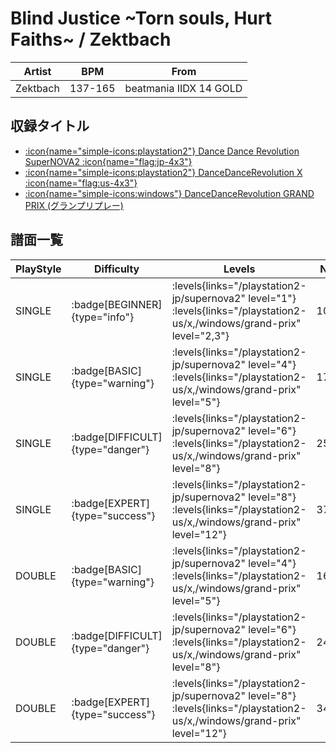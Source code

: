 # Blind Justice \~Torn souls, Hurt Faiths\~ / Zektbach

|Artist|BPM|From|
|------|---|----|
|Zektbach|137-165|beatmania IIDX 14 GOLD|

## 収録タイトル

- [:icon{name="simple-icons:playstation2"} Dance Dance Revolution SuperNOVA2 :icon{name="flag:jp-4x3"}](/playstation2-jp/supernova2)
- [:icon{name="simple-icons:playstation2"} DanceDanceRevolution X :icon{name="flag:us-4x3"}](/playstation2-us/x)
- [:icon{name="simple-icons:windows"} DanceDanceRevolution GRAND PRIX (グランプリプレー)](/windows/grand-prix)

## 譜面一覧

|PlayStyle|Difficulty|Levels|Notes|Movie|
|---------|----------|------|-----|-----|
|SINGLE| :badge[BEGINNER]{type="info"}| :levels{links="/playstation2-jp/supernova2" level="1"} :levels{links="/playstation2-us/x,/windows/grand-prix" level="2,3"}|100/0||
|SINGLE| :badge[BASIC]{type="warning"}| :levels{links="/playstation2-jp/supernova2" level="4"} :levels{links="/playstation2-us/x,/windows/grand-prix" level="5"}|174/16||
|SINGLE| :badge[DIFFICULT]{type="danger"}| :levels{links="/playstation2-jp/supernova2" level="6"} :levels{links="/playstation2-us/x,/windows/grand-prix" level="8"}|252/14||
|SINGLE| :badge[EXPERT]{type="success"}| :levels{links="/playstation2-jp/supernova2" level="8"} :levels{links="/playstation2-us/x,/windows/grand-prix" level="12"}|374/25||
|DOUBLE| :badge[BASIC]{type="warning"}| :levels{links="/playstation2-jp/supernova2" level="4"} :levels{links="/playstation2-us/x,/windows/grand-prix" level="5"}|169/22||
|DOUBLE| :badge[DIFFICULT]{type="danger"}| :levels{links="/playstation2-jp/supernova2" level="6"} :levels{links="/playstation2-us/x,/windows/grand-prix" level="8"}|249/14||
|DOUBLE| :badge[EXPERT]{type="success"}| :levels{links="/playstation2-jp/supernova2" level="8"} :levels{links="/playstation2-us/x,/windows/grand-prix" level="12"}|342/17||
